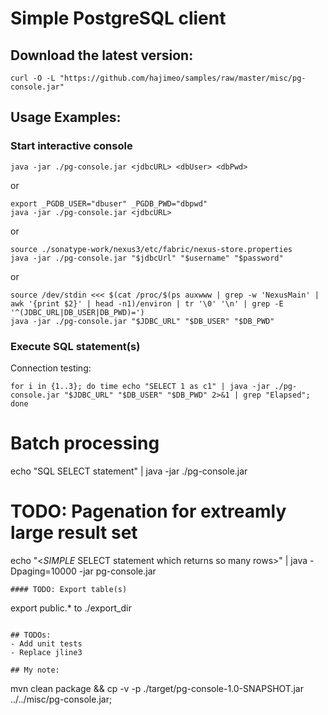 # Simple PostgreSQL client

## Download the latest version:
```
curl -O -L "https://github.com/hajimeo/samples/raw/master/misc/pg-console.jar"
```

## Usage Examples:
### Start interactive console
```
java -jar ./pg-console.jar <jdbcURL> <dbUser> <dbPwd>
```
or
```
export _PGDB_USER="dbuser" _PGDB_PWD="dbpwd"
java -jar ./pg-console.jar <jdbcURL>
```
or
```
source ./sonatype-work/nexus3/etc/fabric/nexus-store.properties
java -jar ./pg-console.jar "$jdbcUrl" "$username" "$password"
```
or
```
source /dev/stdin <<< $(cat /proc/$(ps auxwww | grep -w 'NexusMain' | awk '{print $2}' | head -n1)/environ | tr '\0' '\n' | grep -E '^(JDBC_URL|DB_USER|DB_PWD)=')
java -jar ./pg-console.jar "$JDBC_URL" "$DB_USER" "$DB_PWD"
```

### Execute SQL statement(s)
Connection testing:
```
for i in {1..3}; do time echo "SELECT 1 as c1" | java -jar ./pg-console.jar "$JDBC_URL" "$DB_USER" "$DB_PWD" 2>&1 | grep "Elapsed"; done
```
# Batch processing
echo "SQL SELECT statement" | java -jar ./pg-console.jar <jdbcUrl> <dbUser> <dbPwd>

# TODO: Pagenation for extreamly large result set
echo "<*SIMPLE* SELECT statement which returns so many rows>" | java -Dpaging=10000 -jar pg-console.jar <jdbcUrl> <dbUser> <dbPwd>
```
#### TODO: Export table(s)
```
export public.* to ./export_dir
```

## TODOs:
- Add unit tests
- Replace jline3

## My note:
```
mvn clean package && cp -v -p ./target/pg-console-1.0-SNAPSHOT.jar ../../misc/pg-console.jar;
```

